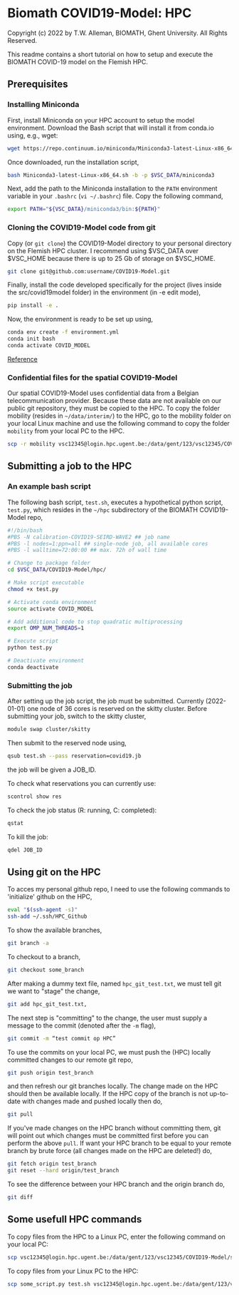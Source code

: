 # Biomath COVID19-Model: HPC

Copyright (c) 2022 by T.W. Alleman, BIOMATH, Ghent University. All Rights Reserved.

This readme contains a short tutorial on how to setup and execute the BIOMATH COVID-19 model on the Flemish HPC.

## Prerequisites

### Installing Miniconda

First, install Miniconda on your HPC account to setup the model environment. Download the Bash script that will install it from conda.io using, e.g., wget:
```bash
wget https://repo.continuum.io/miniconda/Miniconda3-latest-Linux-x86_64.sh
```

Once downloaded, run the installation script,
```bash
bash Miniconda3-latest-Linux-x86_64.sh -b -p $VSC_DATA/miniconda3
```

Next, add the path to the Miniconda installation to the `PATH` environment variable in your `.bashrc` (`vi ~/.bashrc`) file. Copy the following command,
```bash
export PATH="${VSC_DATA}/miniconda3/bin:${PATH}"
```
### Cloning the COVID19-Model code from git

Copy (or `git clone`) the COVID19-Model directory to your personal directory on the Flemish HPC cluster. I recommend using $VSC_DATA over $VSC_HOME because there is up to 25 Gb of storage on $VSC_HOME.
```bash
git clone git@github.com:username/COVID19-Model.git 
```

Finally, install the code developed specifically for the project (lives inside the src/covid19model folder) in the environment (in -e edit mode),
```bash
pip install -e .

```
Now, the environment is ready to be set up using,
```bash
conda env create -f environment.yml
conda init bash
conda activate COVID_MODEL
```

[Reference](https://vlaams-supercomputing-centrum-vscdocumentation.readthedocs-hosted.com/en/latest/software/python_package_management.html?highlight=conda#install-an-additional-package)

### Confidential files for the spatial COVID19-Model

Our spatial COVID19-Model uses confidential data from a Belgian telecommunication provider. Because these data are not available on our public git repository, they must be copied to the HPC. To copy the folder mobility (resides in `~/data/interim/`) to the HPC, go to the mobility folder on your local Linux machine and use the following command to copy the folder `mobility` from your local PC to the HPC.
```bash
scp -r mobility vsc12345@login.hpc.ugent.be:/data/gent/123/vsc12345/COVID19-Model/data/interim/
```

## Submitting a job to the HPC

### An example bash script

The following bash script, `test.sh`, executes a hypothetical python script, `test.py`, which resides in the `~/hpc` subdirectory of the BIOMATH COVID19-Model repo,

```bash
#!/bin/bash
#PBS -N calibration-COVID19-SEIRD-WAVE2 ## job name
#PBS -l nodes=1:ppn=all ## single-node job, all available cores
#PBS -l walltime=72:00:00 ## max. 72h of wall time

# Change to package folder
cd $VSC_DATA/COVID19-Model/hpc/

# Make script executable
chmod +x test.py

# Activate conda environment
source activate COVID_MODEL

# Add additional code to stop quadratic multiprocessing
export OMP_NUM_THREADS=1

# Execute script
python test.py

# Deactivate environment
conda deactivate
```

### Submitting the job

After setting up the job script, the job must be submitted. Currently (2022-01-01) one node of 36 cores is reserved on the skitty cluster. Before submitting your job, switch to the skitty cluster,
```bash
module swap cluster/skitty
```

Then submit to the reserved node using,
```bash
qsub test.sh --pass reservation=covid19.jb
```
the job will be given a JOB_ID.

To check what reservations you can currently use:
```bash
scontrol show res
```

To check the job status (R: running, C: completed):
```bash
qstat
```

To kill the job:
```bash
qdel JOB_ID
```

## Using git on the HPC

To acces my personal github repo, I need to use the following commands to 'initialize' github on the HPC,
```bash
eval "$(ssh-agent -s)"
ssh-add ~/.ssh/HPC_Github
```

To show the available branches,
```bash
git branch -a
```

To checkout to a branch,
```bash
git checkout some_branch
```

After making a dummy text file, named `hpc_git_test.txt`, we must tell git we want to "stage" the change,
```bash
git add hpc_git_test.txt,
```

The next step is "committing" to the change, the user must supply a message to the commit (denoted after the `-m` flag),
```bash
git commit -m “test commit op HPC”
```

To use the commits on your local PC, we must push the (HPC) locally committed changes to our remote git repo,
```bash
git push origin test_branch
```
and then refresh our git branches locally. The change made on the HPC should then be available locally. If the HPC copy of the branch is not up-to-date with changes made and pushed locally then do,
```bash
git pull
```

If you've made changes on the HPC branch without committing them, git will point out which changes must be committed first before you can perform the above `pull`. If want your HPC branch to be equal to your remote branch by brute force (all changes made on the HPC are deleted!) do,
```bash
git fetch origin test_branch
git reset --hard origin/test_branch
```
To see the difference between your HPC branch and the origin branch do,
```bash
git diff
```

## Some usefull HPC commands

To copy files from the HPC to a Linux PC, enter the following command on your local PC:
```bash
scp vsc12345@login.hpc.ugent.be:/data/gent/123/vsc12345/COVID19-Model/some_script.py .
```

To copy files from your Linux PC to the HPC:

```bash
scp some_script.py test.sh vsc12345@login.hpc.ugent.be:/data/gent/123/vsc12345/COVID19-Model/
```